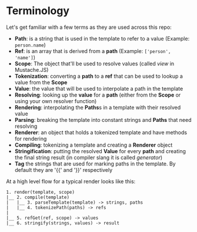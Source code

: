 # Terminology

Let's get familiar with a few terms as they are used across this repo:

* **Path**: is a string that is used in the template to refer to a value (Example: `person.name`)
* **Ref**: is an array that is derived from a **path** (Example: `['person', 'name']`)
* **Scope**: The object that'll be used to resolve values (called _view_ in Mustache.JS)
* **Tokenization**: converting a **path** to a **ref** that can be used to lookup a value from the **Scope**
* **Value**: the value that will be used to interpolate a path in the template
* **Resolving**: looking up the **value** for a **path** (either from the **Scope** or using your own resolver function)
* **Rendering**: interpolating the **Paths**s in a template with their resolved value
* **Parsing**: breaking the template into constant strings and **Paths** that need resolving
* **Renderer**: an object that holds a tokenized template and have methods for rendering
* **Compiling**: tokenizing a template and creating a **Renderer** object
* **Stringification**: putting the resolved **Value** for every **path** and creating the
final string result (in compiler slang it is called _generator_)
* **Tag** the strings that are used for marking paths in the template. By default they are '{{' and '}}' respectively

At a high level flow for a typical render looks like this:

```
1. render(template, scope)
|__ 2. compile(template)
|   |__ 3. parseTemplate(template) -> strings, paths
|   |__ 4. tokenizePath(paths) -> refs
|
|__ 5. refGet(ref, scope) -> values
|__ 6. stringify(strings, values) -> result
```
